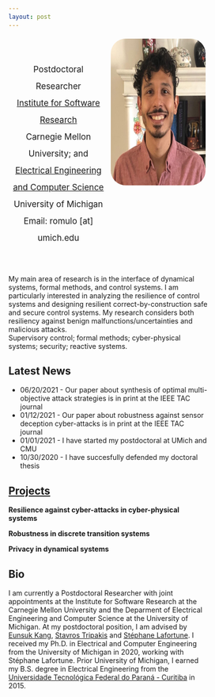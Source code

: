 ```yaml
---
layout: post
---
```


<link rel="stylesheet" href="https://cdn.jsdelivr.net/gh/jpswalsh/academicons@1/css/academicons.min.css">
<link rel="stylesheet" href="https://cdnjs.cloudflare.com/ajax/libs/font-awesome/4.7.0/css/font-awesome.min.css">

<style>
* {
  box-sizing: border-box;
}

/* Create two equal columns that floats next to each other */
.column {
  padding: 5px;
  float: left;
}
.left {
  width: 50%;
}

.right {
  width: 50%;
}
/* Clear floats after the columns */
.row:after {
  content: "";
  display: table;
  clear: both;
}
p.small {
  line-height: 2;
}

p.big {
  line-height: 1.8;
}


/*STRAVA DATA FROM https://www.frontendhero.dev/tutorial/strava-widget/*/
.strava-widget {
   float: left;
   width: 100%;
}
   .strava-stats {
      border-top: 1px solid #ccc;
      border-right: 1px solid #ccc;
   }
      .strava-stats .caption {
         background: #dbdada;
         font-weight: bold;
      }
         .strava-stats th,
         .strava-stats td {
            padding: 15px;
            border-left: 1px solid #ccc;
            border-bottom: 1px solid #ccc;
            width: calc(100% / 6)
         }
         .strava-stats .heading {
            background: #dbdadac7;
            font-weight: bold;
            text-align: center;
}


/*SOCIAL MEDIA BUTTONS*/

.sm_icon{
  width: 50px;
  /* the height is adjusted automatically*/
}
.ai {
  padding: 20px;
  font-size: 40px;
  width: 50px;
  text-align: center;
  text-decoration: none;
}

/* Add a hover effect if you want */
.ai:hover {
  opacity: 0.7;
}
.fa {
  padding: 20px;
  font-size:30px;
  width: 50px;
  text-align: center;
  text-decoration: none;
}

/* Add a hover effect if you want */
.fa:hover {
  opacity: 0.7;
}

img.rounded-corners {
  border-radius: 30px;
}


</style>

<div class="bio">
	<div class = "row">
		<div class = "column left" style="margin-top: 2em;">	
			<div class = "contact"> 
				<p class="small" style="font-size:17px;text-align:center">Postdoctoral Researcher<br>
				<a href = "https://www.isri.cmu.edu/">Institute for Software Research</a><br> Carnegie Mellon University; and<br>
				<a href = "https://ece.engin.umich.edu/">Electrical Engineering and Computer Science</a><br> University of Michigan<br>
        Email: romulo [at] umich.edu
        </p>
      </div>
      <div class = "icons" style="margin-top: -2em;margin-left: 4em">
        <!-- <a class="fa fa-envelope" href="mailto:romulo@umich.edu"></a> -->
        <a class="ai ai-google-scholar-square ai-3x" href="https://scholar.google.com/citations?user=IVN60_4AAAAJ&hl=en"></a>
        <a class="fa fa-github" href="https://github.com/romulo-goes"></a>
        <a class="fa fa-book" href="https://www.goodreads.com/user/show/126601317-romulo-meira-goes"></a>
			</div>
		</div>
		<div class = "column right">
			<div class = "img"><img src="/assets/images/rmg-2020.jpg" style="width:300px;height:296px;" class="rounded-corners"></div>
		</div>
	</div>
  

</div>

<div class = "Research">
	<p>
		My main area of research is in the interface of dynamical systems, formal methods, and control systems.
    I am particularly interested in analyzing the resilience of control systems and designing resilient correct-by-construction safe and secure control systems.
    My research considers both resiliency against benign malfunctions/uncertainties and malicious attacks.<br>
    Supervisory control; formal methods; cyber-physical systems; security; reactive systems.
</p>
</div>

<div class= "News">
	<h2>Latest News</h2>
  <ul>
  <li>06/20/2021 - Our paper about synthesis of optimal multi-objective attack strategies is in print at the IEEE TAC journal</li>
  <li>01/12/2021 - Our paper about robustness against sensor deception cyber-attacks is in print at the IEEE TAC journal</li>
  <li>01/01/2021 - I have started my postdoctoral at UMich and CMU</li>
  <li>10/30/2020 - I have succesfully defended my doctoral thesis</li>
</ul>
</div>

<div class= "Projects">
	<h2><a href = "{{ site.baseurl }}/projects">Projects</a></h2>
	<p><strong> Resilience against cyber-attacks in cyber-physical systems</strong></p>
	<p><strong> Robustness in discrete transition systems</strong></p>
	<p><strong> Privacy in dynamical systems</strong></p>
</div>

<div class = "Bio">
<h2>Bio</h2>
<p>
	I am currently a Postdoctoral Researcher with joint appointments at the Institute for Software Research at the Carnegie Mellon University and the Deparment of Electrical Engineering and Computer Science at the University of Michigan. 
	At my postdoctoral position, I am advised by <a href = "https://eskang.github.io/">Eunsuk Kang</a>, <a href = "https://www.khoury.northeastern.edu/people/stavros-tripakis/">Stavros Tripakis</a> and <a href = "https://wiki.eecs.umich.edu/stephane/index.php/Main_Page">Stéphane Lafortune</a>.
	I received my Ph.D. in Electrical and Computer Engineering from the University of Michigan in 2020, working with Stéphane Lafortune.
	Prior University of Michigan, I earned my B.S. degree in Electrical Engineering from the <a href = "http://portal.utfpr.edu.br/campus/curitiba">Universidade Tecnológica Federal do Paraná - Curitiba</a> in 2015.
</p>
</div>


<!-- 
<div class="strava-widget">
   <table class="strava-stats">
      <tr>
         <th class="caption" colspan="6">Weekly running stats</th>
      </tr>
      <tr>
         <td>Runs</td> 
         <td><strong><?php echo $all_run_totals['count']; ?></strong></td>
      </tr>
      <tr>
         <td>Distance</td> 
         <td><strong><?php echo $all_run_totals['distance']; ?></strong></td>
      </tr>
   </table>
</div> -->